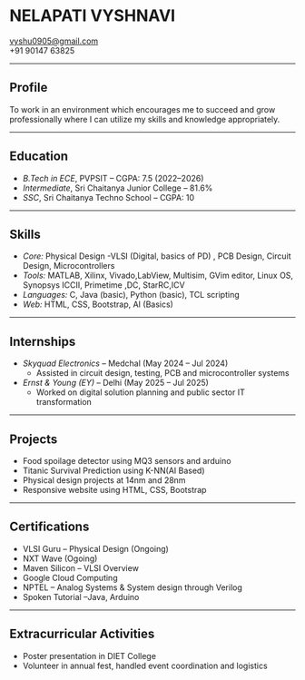# NELAPATI VYSHNAVI

 vyshu0905@gmail.com  
 +91 90147 63825  

---

##  Profile
To work in an environment which encourages me to succeed and grow professionally where I can utilize my skills and knowledge appropriately.

---

##  Education
- *B.Tech in ECE*, PVPSIT – CGPA: 7.5 (2022–2026)  
- *Intermediate*, Sri Chaitanya Junior College – 81.6%  
- *SSC*, Sri Chaitanya Techno School – CGPA: 10  

---

##  Skills
- *Core:* Physical Design -VLSI (Digital, basics of PD) , PCB Design, Circuit Design, Microcontrollers  
- *Tools:* MATLAB, Xilinx, Vivado,LabView, Multisim, GVim editor, Linux OS, Synopsys ICCII, Primetime ,DC, StarRC,ICV
- *Languages:* C, Java (basic), Python (basic), TCL scripting
- *Web:* HTML, CSS, Bootstrap, AI (Basics)

---

##  Internships
- *Skyquad Electronics* – Medchal (May 2024 – Jul 2024)  
  - Assisted in circuit design, testing, PCB and microcontroller systems  
- *Ernst & Young (EY)* – Delhi (May 2025 – Jul 2025)  
  - Worked on digital solution planning and public sector IT transformation

---

##  Projects
- Food spoilage detector using MQ3 sensors and arduino
- Titanic Survival Prediction using K-NN(AI Based)
- Physical design projects at 14nm and 28nm
- Responsive website using HTML, CSS, Bootstrap

---
##  Certifications
- VLSI Guru – Physical Design (Ongoing)  
- NXT Wave (Ogoing)  
- Maven Silicon – VLSI Overview  
- Google Cloud Computing  
- NPTEL – Analog Systems & System design through Verilog  
- Spoken Tutorial –Java, Arduino

---

##  Extracurricular Activities
- Poster presentation in DIET College  
- Volunteer in annual fest, handled event coordination and logistics
